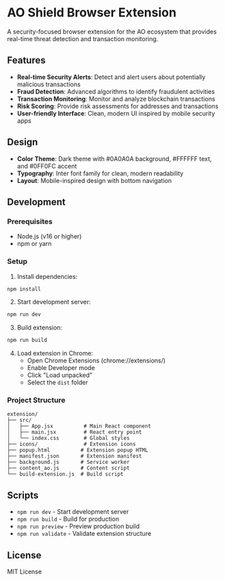 # AO Shield Browser Extension

A security-focused browser extension for the AO ecosystem that provides real-time threat detection and transaction monitoring.

## Features

- **Real-time Security Alerts**: Detect and alert users about potentially malicious transactions
- **Fraud Detection**: Advanced algorithms to identify fraudulent activities
- **Transaction Monitoring**: Monitor and analyze blockchain transactions
- **Risk Scoring**: Provide risk assessments for addresses and transactions
- **User-friendly Interface**: Clean, modern UI inspired by mobile security apps

## Design

- **Color Theme**: Dark theme with #0A0A0A background, #FFFFFF text, and #0FF0FC accent
- **Typography**: Inter font family for clean, modern readability
- **Layout**: Mobile-inspired design with bottom navigation

## Development

### Prerequisites

- Node.js (v16 or higher)
- npm or yarn

### Setup

1. Install dependencies:

```bash
npm install
```

2. Start development server:

```bash
npm run dev
```

3. Build extension:

```bash
npm run build
```

4. Load extension in Chrome:
   - Open Chrome Extensions (chrome://extensions/)
   - Enable Developer mode
   - Click "Load unpacked"
   - Select the `dist` folder

### Project Structure

```
extension/
├── src/
│   ├── App.jsx          # Main React component
│   ├── main.jsx         # React entry point
│   └── index.css        # Global styles
├── icons/               # Extension icons
├── popup.html          # Extension popup HTML
├── manifest.json       # Extension manifest
├── background.js       # Service worker
├── content_ao.js       # Content script
└── build-extension.js  # Build script
```

## Scripts

- `npm run dev` - Start development server
- `npm run build` - Build for production
- `npm run preview` - Preview production build
- `npm run validate` - Validate extension structure

## License

MIT License

